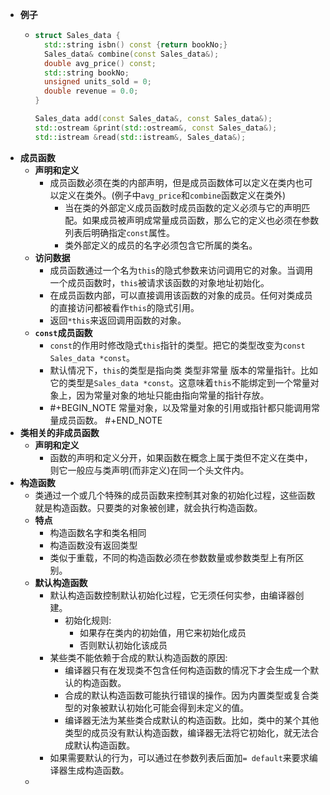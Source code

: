 - **例子**
	- ```C++
	  struct Sales_data {
	    std::string isbn() const {return bookNo;}
	    Sales_data& combine(const Sales_data&);
	    double avg_price() const;
	    std::string bookNo;
	    unsigned units_sold = 0;
	    double revenue = 0.0;
	  }
	  
	  Sales_data add(const Sales_data&, const Sales_data&);
	  std::ostream &print(std::ostream&, const Sales_data&);
	  std::istream &read(std::istream&, Sales_data&);
	  ```
- **成员函数**
	- **声明和定义**
		- 成员函数必须在类的内部声明，但是成员函数体可以定义在类内也可以定义在类外。(例子中`avg_price`和`combine`函数定义在类外)
			- 当在类的外部定义成员函数时成员函数的定义必须与它的声明匹配。如果成员被声明成常量成员函数，那么它的定义也必须在参数列表后明确指定`const`属性。
			- 类外部定义的成员的名字必须包含它所属的类名。
	- **访问数据**
		- 成员函数通过一个名为`this`的隐式参数来访问调用它的对象。当调用一个成员函数时，`this`被请求该函数的对象地址初始化。
		- 在成员函数内部，可以直接调用该函数的对象的成员。任何对类成员的直接访问都被看作`this`的隐式引用。
		- 返回`*this`来返回调用函数的对象。
	- **`const`成员函数**
		- `const`的作用时修改隐式`this`指针的类型。把它的类型改变为`const Sales_data *const`。
		- 默认情况下，`this`的类型是指向类 类型非常量 版本的常量指针。比如它的类型是`Sales_data *const`。这意味着`this`不能绑定到一个常量对象上，因为常量对象的地址只能由指向常量的指针存放。
		- #+BEGIN_NOTE
		  常量对象，以及常量对象的引用或指针都只能调用常量成员函数。
		  #+END_NOTE
- **类相关的非成员函数**
	- **声明和定义**
		- 函数的声明和定义分开，如果函数在概念上属于类但不定义在类中，则它一般应与类声明(而非定义)在同一个头文件内。
- **构造函数**
	- 类通过一个或几个特殊的成员函数来控制其对象的初始化过程，这些函数就是构造函数。只要类的对象被创建，就会执行构造函数。
	- **特点**
		- 构造函数名字和类名相同
		- 构造函数没有返回类型
		- 类似于重载，不同的构造函数必须在参数数量或参数类型上有所区别。
	- **默认构造函数**
		- 默认构造函数控制默认初始化过程，它无须任何实参，由编译器创建。
			- 初始化规则:
				- 如果存在类内的初始值，用它来初始化成员
				- 否则默认初始化该成员
		- 某些类不能依赖于合成的默认构造函数的原因:
			- 编译器只有在发现类不包含任何构造函数的情况下才会生成一个默认的构造函数。
			- 合成的默认构造函数可能执行错误的操作。因为内置类型或复合类型的对象被默认初始化可能会得到未定义的值。
			- 编译器无法为某些类合成默认的构造函数。比如，类中的某个其他类型的成员没有默认构造函数，编译器无法将它初始化，就无法合成默认构造函数。
		- 如果需要默认的行为，可以通过在参数列表后面加`= default`来要求编译器生成构造函数。
	-